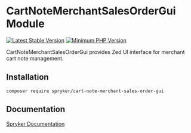 # CartNoteMerchantSalesOrderGui Module
[![Latest Stable Version](https://poser.pugx.org/spryker/cart-note-merchant-sales-order-gui/v/stable.svg)](https://packagist.org/packages/spryker/cart-note-merchant-sales-order-gui)
[![Minimum PHP Version](https://img.shields.io/badge/php-%3E%3D%207.4-8892BF.svg)](https://php.net/)

CartNoteMerchantSalesOrderGui provides Zed UI interface for merchant cart note management.

## Installation

```
composer require spryker/cart-note-merchant-sales-order-gui
```

## Documentation

[Spryker Documentation](https://docs.spryker.com)
